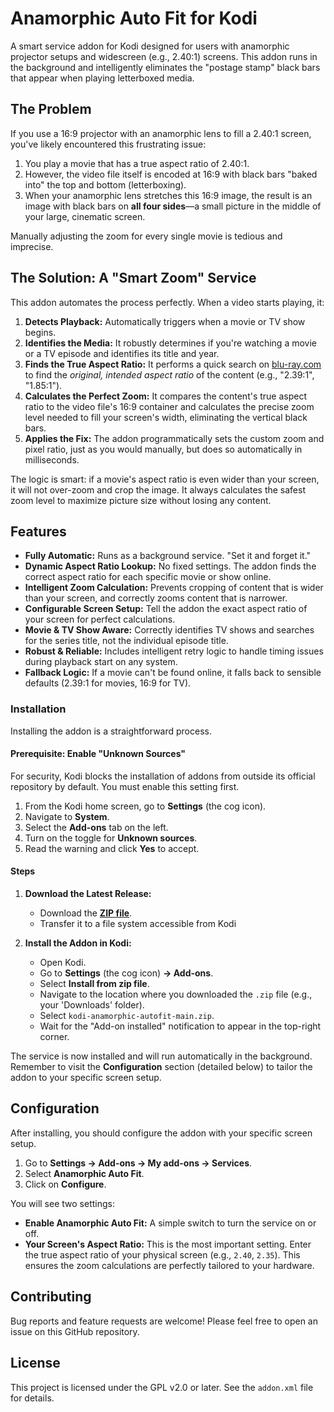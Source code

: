 # Anamorphic Auto Fit for Kodi

A smart service addon for Kodi designed for users with anamorphic projector setups and widescreen (e.g., 2.40:1) screens. This addon runs in the background and intelligently eliminates the "postage stamp" black bars that appear when playing letterboxed media.

## The Problem

If you use a 16:9 projector with an anamorphic lens to fill a 2.40:1 screen, you've likely encountered this frustrating issue:

1.  You play a movie that has a true aspect ratio of 2.40:1.
2.  However, the video file itself is encoded at 16:9 with black bars "baked into" the top and bottom (letterboxing).
3.  When your anamorphic lens stretches this 16:9 image, the result is an image with black bars on **all four sides**—a small picture in the middle of your large, cinematic screen.

Manually adjusting the zoom for every single movie is tedious and imprecise.

## The Solution: A "Smart Zoom" Service

This addon automates the process perfectly. When a video starts playing, it:

1.  **Detects Playback:** Automatically triggers when a movie or TV show begins.
2.  **Identifies the Media:** It robustly determines if you're watching a movie or a TV episode and identifies its title and year.
3.  **Finds the True Aspect Ratio:** It performs a quick search on [blu-ray.com](https://www.blu-ray.com) to find the *original, intended aspect ratio* of the content (e.g., "2.39:1", "1.85:1").
4.  **Calculates the Perfect Zoom:** It compares the content's true aspect ratio to the video file's 16:9 container and calculates the precise zoom level needed to fill your screen's width, eliminating the vertical black bars.
5.  **Applies the Fix:** The addon programmatically sets the custom zoom and pixel ratio, just as you would manually, but does so automatically in milliseconds.

The logic is smart: if a movie's aspect ratio is even wider than your screen, it will not over-zoom and crop the image. It always calculates the safest zoom level to maximize picture size without losing any content.

## Features

-   **Fully Automatic:** Runs as a background service. "Set it and forget it."
-   **Dynamic Aspect Ratio Lookup:** No fixed settings. The addon finds the correct aspect ratio for each specific movie or show online.
-   **Intelligent Zoom Calculation:** Prevents cropping of content that is wider than your screen, and correctly zooms content that is narrower.
-   **Configurable Screen Setup:** Tell the addon the exact aspect ratio of your screen for perfect calculations.
-   **Movie & TV Show Aware:** Correctly identifies TV shows and searches for the series title, not the individual episode title.
-   **Robust & Reliable:** Includes intelligent retry logic to handle timing issues during playback start on any system.
-   **Fallback Logic:** If a movie can't be found online, it falls back to sensible defaults (2.39:1 for movies, 16:9 for TV).

### Installation

Installing the addon is a straightforward process.

#### Prerequisite: Enable "Unknown Sources"

For security, Kodi blocks the installation of addons from outside its official repository by default. You must enable this setting first.

1.  From the Kodi home screen, go to **Settings** (the cog icon).
2.  Navigate to **System**.
3.  Select the **Add-ons** tab on the left.
4.  Turn on the toggle for **Unknown sources**.
5.  Read the warning and click **Yes** to accept.

#### Steps

1.  **Download the Latest Release:**
    -   Download the [**ZIP file**](https://github.com/floridoo/kodi-anamorphic-autofit/archive/refs/heads/main.zip).
    -   Transfer it to a file system accessible from Kodi

2.  **Install the Addon in Kodi:**
    -   Open Kodi.
    -   Go to **Settings** (the cog icon) **-> Add-ons**.
    -   Select **Install from zip file**.
    -   Navigate to the location where you downloaded the `.zip` file (e.g., your 'Downloads' folder).
    -   Select `kodi-anamorphic-autofit-main.zip`.
    -   Wait for the "Add-on installed" notification to appear in the top-right corner.

The service is now installed and will run automatically in the background. Remember to visit the **Configuration** section (detailed below) to tailor the addon to your specific screen setup.

## Configuration

After installing, you should configure the addon with your specific screen setup.

1.  Go to **Settings -> Add-ons -> My add-ons -> Services**.
2.  Select **Anamorphic Auto Fit**.
3.  Click on **Configure**.

You will see two settings:

-   **Enable Anamorphic Auto Fit:** A simple switch to turn the service on or off.
-   **Your Screen's Aspect Ratio:** This is the most important setting. Enter the true aspect ratio of your physical screen (e.g., `2.40`, `2.35`). This ensures the zoom calculations are perfectly tailored to your hardware.

## Contributing

Bug reports and feature requests are welcome! Please feel free to open an issue on this GitHub repository.

## License

This project is licensed under the GPL v2.0 or later. See the `addon.xml` file for details.
